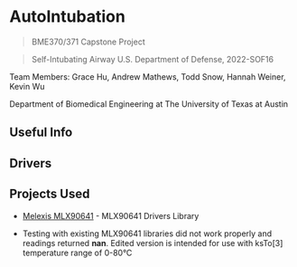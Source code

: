 # AutoIntubation
> BME370/371 Capstone Project 

> Self-Intubating Airway U.S. Department of Defense, 2022-SOF16

Team Members: Grace Hu, Andrew Mathews, Todd Snow, Hannah Weiner, Kevin Wu

Department of Biomedical Engineering at The University of Texas at Austin

## Useful Info 

## Drivers

## Projects Used

 * [Melexis MLX90641](https://github.com/melexis/mlx90641-library) - MLX90641 Drivers Library
- Testing with existing MLX90641 libraries did not work properly and readings returned **nan**.
Edited version is intended for use with ksTo[3] temperature range of 0-80°C  

